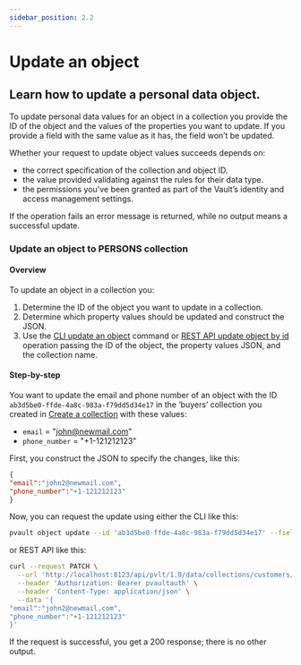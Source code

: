 ```yaml
---
sidebar_position: 2.2
---
```


# Update an object

## Learn how to update a personal data object.

To update personal data values for an object in a collection you provide the ID of the object and the values of the properties you want to update. If you provide a field with the same value as it has, the field won’t be updated.

Whether your request to update object values succeeds depends on:

- the correct specification of the collection and object ID.
- the value provided validating against the rules for their data type.
- the permissions you've been granted as part of the Vault’s identity and access management settings.

If the operation fails an error message is returned, while no output means a successful update.

### Update an object to PERSONS collection

#### Overview

To update an object in a collection you:

1. Determine the ID of the object you want to update in a collection.
2. Determine which property values should be updated and construct the JSON.
3. Use the [CLI update an object](/cli/reference#update-an-object) command or [REST API update object by id](/api/operations/update-object-by-id) operation passing the ID of the object, the property values JSON, and the collection name.

#### Step-by-step

You want to update the email and phone number of an object with the ID `ab3d5be0-ffde-4a8c-983a-f79dd5d34e17` in the ‘buyers’ collection you created in [Create a collection](../manage-collections-and-schemas/create-a-collection) with these values:

- `email` = "john@newmail.com"
- `phone_number` = "+1-121212123"

First, you construct the JSON to specify the changes, like this:

```json
{ 
"email":"john2@newmail.com", 
"phone_number":"+1-121212123" 
}
```

Now, you can request the update using either the CLI like this:

```bash
pvault object update --id 'ab3d5be0-ffde-4a8c-983a-f79dd5d34e17' --fields '{ "email":"john@newmail.com", "phone_number":"+1-121212123" }' --collection customers
```

or REST API like this:

```bash
curl --request PATCH \
  --url 'http://localhost:8123/api/pvlt/1.0/data/collections/customers/objects?id=ab3d5be0-ffde-4a8c-983a-f79dd5d34e17&reason=AppFunctionality' \
  --header 'Authorization: Bearer pvaultauth' \
  --header 'Content-Type: application/json' \
  --data '{ 
"email":"john2@newmail.com", 
"phone_number":"+1-121212123" 
}'
```

If the request is successful, you get a 200 response; there is no other output.

